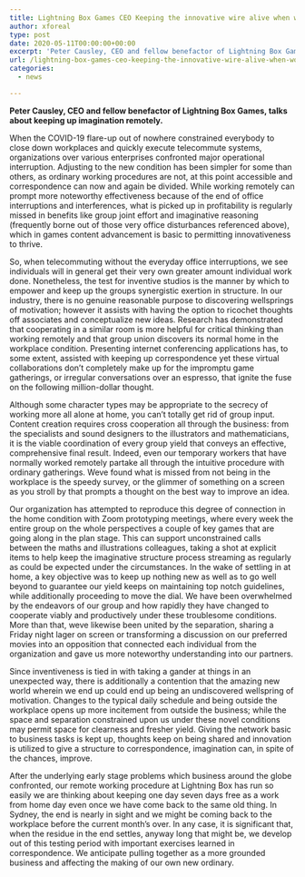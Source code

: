 ```yaml
---
title: Lightning Box Games CEO Keeping the innovative wire alive when working from home
author: xforeal 
type: post
date: 2020-05-11T00:00:00+00:00
excerpt: 'Peter Causley, CEO and fellow benefactor of Lightning Box Games, examines keeping up innovativeness remotely '
url: /lightning-box-games-ceo-keeping-the-innovative-wire-alive-when-working-from-home/
categories:
  - news

---
```

**Peter Causley, CEO and fellow benefactor of Lightning Box Games, talks about keeping up imagination remotely.** 

When the COVID-19 flare-up out of nowhere constrained everybody to close down workplaces and quickly execute telecommute systems, organizations over various enterprises confronted major operational interruption. Adjusting to the new condition has been simpler for some than others, as ordinary working procedures are not, at this point accessible and correspondence can now and again be divided. While working remotely can prompt more noteworthy effectiveness because of the end of office interruptions and interferences, what is picked up in profitability is regularly missed in benefits like group joint effort and imaginative reasoning (frequently borne out of those very office disturbances referenced above), which in games content advancement is basic to permitting innovativeness to thrive. 

So, when telecommuting without the everyday office interruptions, we see individuals will in general get their very own greater amount individual work done. Nonetheless, the test for inventive studios is the manner by which to empower and keep up the groups synergistic exertion in structure. In our industry, there is no genuine reasonable purpose to discovering wellsprings of motivation; however it assists with having the option to ricochet thoughts off associates and conceptualize new ideas. Research has demonstrated that cooperating in a similar room is more helpful for critical thinking than working remotely and that group union discovers its normal home in the workplace condition. Presenting internet conferencing applications has, to some extent, assisted with keeping up correspondence yet these virtual collaborations don&#8217;t completely make up for the impromptu game gatherings, or irregular conversations over an espresso, that ignite the fuse on the following million-dollar thought. 

Although some character types may be appropriate to the secrecy of working more all alone at home, you can&#8217;t totally get rid of group input. Content creation requires cross cooperation all through the business: from the specialists and sound designers to the illustrators and mathematicians, it is the viable coordination of every group yield that conveys an effective, comprehensive final result. Indeed, even our temporary workers that have normally worked remotely partake all through the intuitive procedure with ordinary gatherings. Weve found what is missed from not being in the workplace is the speedy survey, or the glimmer of something on a screen as you stroll by that prompts a thought on the best way to improve an idea. 

Our organization has attempted to reproduce this degree of connection in the home condition with Zoom prototyping meetings, where every week the entire group on the whole perspectives a couple of key games that are going along in the plan stage. This can support unconstrained calls between the maths and illustrations colleagues, taking a shot at explicit items to help keep the imaginative structure process streaming as regularly as could be expected under the circumstances. In the wake of settling in at home, a key objective was to keep up nothing new as well as to go well beyond to guarantee our yield keeps on maintaining top notch guidelines, while additionally proceeding to move the dial. We have been overwhelmed by the endeavors of our group and how rapidly they have changed to cooperate viably and productively under these troublesome conditions. More than that, weve likewise been united by the separation, sharing a Friday night lager on screen or transforming a discussion on our preferred movies into an opposition that connected each individual from the organization and gave us more noteworthy understanding into our partners. 

Since inventiveness is tied in with taking a gander at things in an unexpected way, there is additionally a contention that the amazing new world wherein we end up could end up being an undiscovered wellspring of motivation. Changes to the typical daily schedule and being outside the workplace opens up more incitement from outside the business; while the space and separation constrained upon us under these novel conditions may permit space for clearness and fresher yield. Giving the network basic to business tasks is kept up, thoughts keep on being shared and innovation is utilized to give a structure to correspondence, imagination can, in spite of the chances, improve. 

After the underlying early stage problems which business around the globe confronted, our remote working procedure at Lightning Box has run so easily we are thinking about keeping one day seven days free as a work from home day even once we have come back to the same old thing. In Sydney, the end is nearly in sight and we might be coming back to the workplace before the current month&#8217;s over. In any case, it is significant that, when the residue in the end settles, anyway long that might be, we develop out of this testing period with important exercises learned in correspondence. We anticipate pulling together as a more grounded business and affecting the making of our own new ordinary.